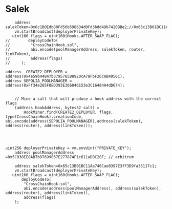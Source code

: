 # Salek

        address salekToken=0x6c1B0Edb80Fd56b598634d0Fd3bdd49b7420BBe2;//0x65c13B01BC11Aa746Cae8397E3fF3D9fa33117c1;
        vm.startBroadcast(deployerPrivateKey);
       uint160 flags = uint160(Hooks.AFTER_SWAP_FLAG);
    //        deployCodeTo(
    //         "CrossChainHook.sol",
    //         abi.encode(poolManagerAddress, salekToken, router, linkToken),
    //         address(flags)
    //     );

    address  CREATE2_DEPLOYER = address(0x4e59b44847b379578588920cA78FbF26c0B4956C);
    address SEPOLIA_POOLMANAGER = address(0xFf34e285F8ED393E366046153e3C16484A4dD674);


        // Mine a salt that will produce a hook address with the correct flags
        (address hookAddress, bytes32 salt) =
            HookMiner.find(CREATE2_DEPLOYER, flags, type(CrossChainHook).creationCode, abi.encode(address(SEPOLIA_POOLMANAGER),address(salekToken), address(router), address(linkToken)));




    uint256 deployerPrivateKey = vm.envUint("PRIVATE_KEY");
        address poolManagerAddress =0x5C038EE8AB7bD7699037E277874F1c611aD0C28F; // arbitrum

        address salekToken=0x65c13B01BC11Aa746Cae8397E3fF3D9fa33117c1;
        vm.startBroadcast(deployerPrivateKey);
       uint160 flags = uint160(Hooks.AFTER_SWAP_FLAG);
           deployCodeTo(
            "CrossChainHook.sol",
            abi.encode(address(poolManagerAddress), address(salekToken), address(router), address(linkToken)),
            address(flags)
        );